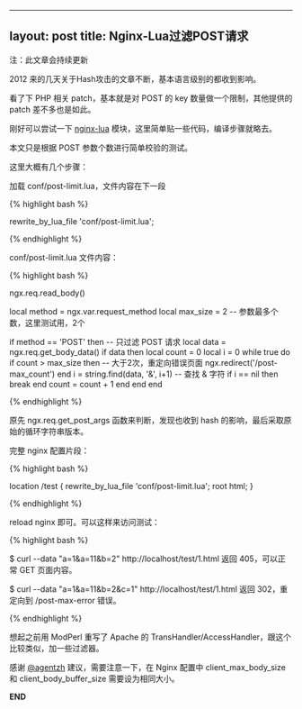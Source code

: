 
---
layout: post
title: Nginx-Lua过滤POST请求
---

注：此文章会持续更新

2012 来的几天关于Hash攻击的文章不断，基本语言级别的都收到影响。

看了下 PHP 相关 patch，基本就是对 POST 的 key 数量做一个限制，其他提供的 patch 差不多也是如此。

刚好可以尝试一下 [nginx-lua](https://github.com/chaoslawful/lua-nginx-module) 模块，这里简单贴一些代码，编译步骤就略去。

本文只是根据 POST 参数个数进行简单校验的测试。

这里大概有几个步骤：

加载 conf/post-limit.lua，文件内容在下一段

{% highlight bash %}

rewrite_by_lua_file 'conf/post-limit.lua';

{% endhighlight %}

conf/post-limit.lua 文件内容：

{% highlight bash %}

ngx.req.read_body()

local method   = ngx.var.request_method
local max_size = 2                            -- 参数最多个数，这里测试用，2个

if method == 'POST' then                      -- 只过滤 POST 请求
    local data  = ngx.req.get_body_data()
    if data then
        local count = 0
        local i     = 0
        while true do
            if count > max_size then            -- 大于2次，重定向错误页面
                ngx.redirect('/post-max_count')
            end
            i = string.find(data, '&', i+1)     -- 查找 & 字符
            if i == nil then break end
            count = count + 1
        end
    end
end

{% endhighlight %}

原先 ngx.req.get_post_args 函数来判断，发现也收到 hash 的影响，最后采取原始的循环字符串版本。

完整 nginx 配置片段：

{% highlight bash %}

location /test {
    rewrite_by_lua_file 'conf/post-limit.lua';
    root html;
}

{% endhighlight %}

reload nginx 即可。可以这样来访问测试：

{% highlight bash %}

$ curl --data "a=1&a=11&b=2" http://localhost/test/1.html
返回 405，可以正常 GET 页面内容。

$ curl --data "a=1&a=11&b=2&c=1" http://localhost/test/1.html
返回 302，重定向到 /post-max-error 错误。

{% endhighlight %}

想起之前用 ModPerl 重写了 Apache 的 TransHandler/AccessHandler，跟这个比较类似，加一些过滤器。

感谢 [@agentzh](http://weibo.com/agentzh) 建议，需要注意一下，在 Nginx 配置中 client_max_body_size 和 client_body_buffer_size 需要设为相同大小。


__END__
